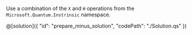 Use a combination of the `X` and `H` operations from the `Microsoft.Quantum.Instrinsic` namespace.

@[solution]({
    "id": "prepare_minus_solution",
    "codePath": "./Solution.qs"
})
